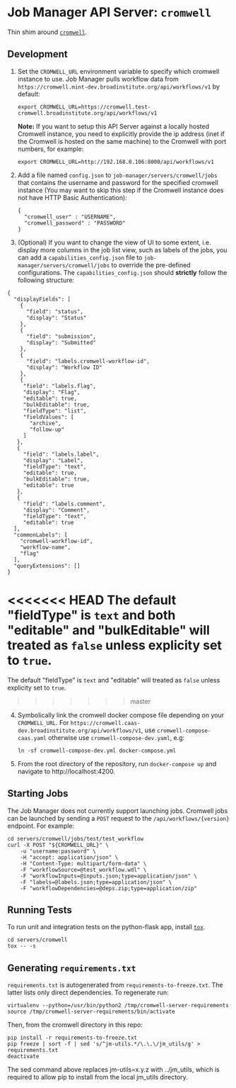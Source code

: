 # Job Manager API Server: `cromwell`

Thin shim around [`cromwell`](https://github.com/broadinstitute/cromwell).

## Development

1. Set the `CROMWELL_URL` environment variable to specify which cromwell instance to use. Job Manager pulls workflow data from `https://cromwell.mint-dev.broadinstitute.org/api/workflows/v1` by default:

    ```
    export CROMWELL_URL=https://cromwell.test-cromwell.broadinstitute.org/api/workflows/v1
    ```

    **Note:** If you want to setup this API Server against a locally hosted Cromwell instance, you need to explicitly provide the ip address (inet if the Cromwell is hosted on the same machine) to the Cromwell with port numbers, for example:
    ```
    export CROMWELL_URL=http://192.168.0.106:8000/api/workflows/v1
    ```

2. Add a file named `config.json` to `job-manager/servers/cromwell/jobs` that contains the username and password for the specified cromwell instance (You may want to skip this step if the Cromwell instance does not have HTTP Basic Authentication):
    ```
    {
      "cromwell_user" : "USERNAME",
      "cromwell_password" : "PASSWORD"
    }
    ```

3. (Optional) If you want to change the view of UI to some extent, i.e. display more columns in the job list view, such as labels of the jobs, you can add a `capabilities_config.json` file to `job-manager/servers/cromwell/jobs` to override the pre-defined configurations. The `capabilities_config.json` should **strictly** follow the following structure:
```
{
  "displayFields": [
    {
      "field": "status",
      "display": "Status"
    },
    {
      "field": "submission",
      "display": "Submitted"
    },
    {
      "field": "labels.cromwell-workflow-id",
      "display": "Workflow ID"
    },
    {
     "field": "labels.flag",
     "display": "Flag",
     "editable": true,
     "bulkEditable": true,
     "fieldType": "list",
     "fieldValues": [
       "archive",
       "follow-up"
     ]
   },
   {
     "field": "labels.label",
     "display": "Label",
     "fieldType": "text",
     "editable": true,
     "bulkEditable": true,
     "editable": true
   },
   {
     "field": "labels.comment",
     "display": "Comment",
     "fieldType": "text",
     "editable": true
  ],
  "commonLabels": [
    "cromwell-workflow-id",
    "workflow-name",
    "flag"
  ],
  "queryExtensions": []
}
```
<<<<<<< HEAD
The default "fieldType" is `text` and both "editable" and "bulkEditable" will treated as `false` unless explicity set to `true`.
=======
The default "fieldType" is `text` and "editable" will treated as `false` unless explicity set to `true`.
>>>>>>> master

4. Symbolically link the cromwell docker compose file depending on your `CROMWELL_URL`. For `https://cromwell.caas-dev.broadinstitute.org/api/workflows/v1`, use `cromwell-compose-caas.yaml` otherwise use `cromwell-compose-dev.yaml`, e.g:
    ```
    ln -sf cromwell-compose-dev.yml docker-compose.yml
    ```

5. From the root directory of the repository, run `docker-compose up` and navigate to http://localhost:4200.


## Starting Jobs
The Job Manager does not currently support launching jobs. Cromwell jobs can be launched by sending a `POST` request to the `/api/workflows/{version}` endpoint. For example:
```
cd servers/cromwell/jobs/test/test_workflow
curl -X POST "${CROMWELL_URL}" \
    -u "username:password" \
    -H "accept: application/json" \
    -H "Content-Type: multipart/form-data" \
    -F "workflowSource=@test_workflow.wdl" \
    -F "workflowInputs=@inputs.json;type=application/json" \
    -F "labels=@labels.json;type=application/json" \
    -F "workflowDependencies=@deps.zip;type=application/zip"
```


## Running Tests
To run unit and integration tests on the python-flask app, install
[`tox`](https://github.com/tox-dev/tox).
```
cd servers/cromwell
tox -- -s
```

## Generating `requirements.txt`

`requirements.txt` is autogenerated from `requirements-to-freeze.txt`. The
latter lists only direct dependencies. To regenerate run:
```
virtualenv --python=/usr/bin/python2 /tmp/cromwell-server-requirements
source /tmp/cromwell-server-requirements/bin/activate
```
Then, from the cromwell directory in this repo:
```
pip install -r requirements-to-freeze.txt
pip freeze | sort -f | sed 's/^jm-utils.*/\.\.\/jm_utils/g' > requirements.txt
deactivate
```

The sed command above replaces jm-utils=x.y.z with ../jm_utils, which is required
to allow pip to install from the local jm_utils directory.
